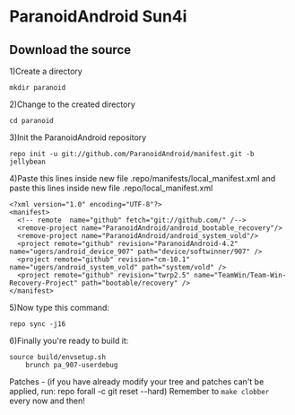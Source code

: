 ParanoidAndroid Sun4i
====================================


Download the source
--------------

1)Create a directory

	mkdir paranoid

2)Change to the created directory

	cd paranoid

3)Init the ParanoidAndroid repository

	repo init -u git://github.com/ParanoidAndroid/manifest.git -b jellybean

4)Paste this lines inside new file .repo/manifests/local_manifest.xml
and paste this lines inside new file .repo/local_manifest.xml

	<?xml version="1.0" encoding="UTF-8"?>
	<manifest>
	  <!-- remote  name="github" fetch="git://github.com/" /-->
	  <remove-project name="ParanoidAndroid/android_bootable_recovery"/>
	  <remove-project name="ParanoidAndroid/android_system_vold"/>
	  <project remote="github" revision="ParanoidAndroid-4.2" name="ugers/android_device_907" path="device/softwinner/907" />
	  <project remote="github" revision="cm-10.1" name="ugers/android_system_vold" path="system/vold" />
	  <project remote="github" revision="twrp2.5" name="TeamWin/Team-Win-Recovery-Project" path="bootable/recovery" />
	</manifest>

5)Now type this command:

	repo sync -j16


6)Finally you're ready to build it:

	source build/envsetup.sh
        brunch pa_907-userdebug

Patches - (if you have already modify your tree and patches can't be applied, run: repo forall -c git reset --hard)
Remember to `make clobber` every now and then!
